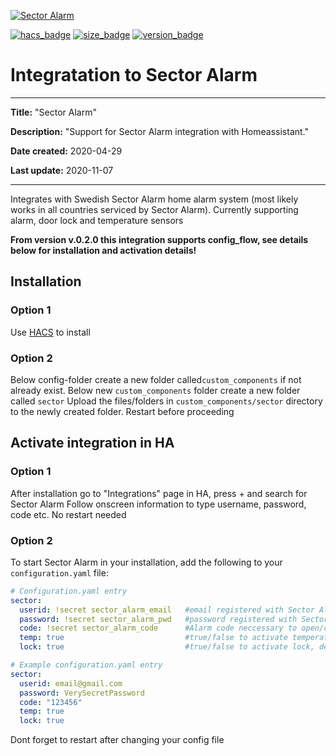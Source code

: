 [![Sector Alarm](https://github.com/gjohansson-ST/sector/blob/master/logos/logo.png)](https://www.sectoralarm.se/)

[![hacs_badge](https://img.shields.io/badge/HACS-Default-orange.svg?style=for-the-badge&cacheSeconds=3600)](https://github.com/custom-components/hacs)
[![size_badge](https://img.shields.io/github/repo-size/gjohansson-ST/sector?style=for-the-badge&cacheSeconds=3600)](https://github.com/gjohansson-ST/sector)
[![version_badge](https://img.shields.io/github/v/release/gjohansson-ST/sector?label=Latest%20release&style=for-the-badge&cacheSeconds=3600)](https://github.com/gjohansson-ST/sector)


# Integratation to Sector Alarm
---
**Title:** "Sector Alarm"

**Description:** "Support for Sector Alarm integration with Homeassistant."

**Date created:** 2020-04-29

**Last update:** 2020-11-07

---

Integrates with Swedish Sector Alarm home alarm system (most likely works in all countries serviced by Sector Alarm).
Currently supporting alarm, door lock and temperature sensors

**From version v.0.2.0 this integration supports config_flow, see details below for installation and activation details!**

## Installation

### Option 1

Use [HACS](https://hacs.xyz/) to install

### Option 2

Below config-folder create a new folder called`custom_components` if not already exist.
Below new `custom_components` folder create a new folder called `sector`
Upload the files/folders in `custom_components/sector` directory to the newly created folder.
Restart before proceeding


## Activate integration in HA

### Option 1

After installation go to "Integrations" page in HA, press + and search for Sector Alarm
Follow onscreen information to type username, password, code etc.
No restart needed

### Option 2

To start Sector Alarm in your installation, add the following to your `configuration.yaml` file:

```yaml
# Configuration.yaml entry
sector:
  userid: !secret sector_alarm_email   #email registered with Sector Alarm
  password: !secret sector_alarm_pwd   #password registered with Sector Alarm
  code: !secret sector_alarm_code      #Alarm code neccessary to open/close lock and arm/disarm alarmpanel
  temp: true                           #true/false to activate temperature sensors, default is true (if exist in SA system)
  lock: true                           #true/false to activate lock, default is true (if exist in SA system)
```

```yaml
# Example configuration.yaml entry
sector:
  userid: email@gmail.com
  password: VerySecretPassword
  code: "123456"
  temp: true
  lock: true
```
Dont forget to restart after changing your config file
